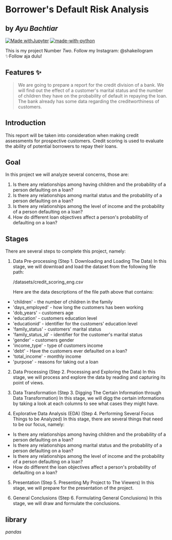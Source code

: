 # Borrower's Default Risk Analysis
## by _Ayu Bachtiar_

[![Made withJupyter](https://img.shields.io/badge/Made%20with-Jupyter-orange?style=for-the-badge&logo=Jupyter)](https://jupyter.org/try)
[![made-with-python](https://img.shields.io/badge/Made%20with-Python-1f425f.svg)](https://www.python.org/)

This is my project Number _Two_.
Follow my Instagram: @shakeilogram
✨Follow aja dulu!

## Features ✨
> We are going to prepare a report for the credit division of a bank.
> We will find out the effect of a customer's marital status
> and the number of children they have
> on the probability of default in repaying the loan.
> The bank already has some data
> regarding the creditworthiness of customers.

## Introduction
This report will be taken into consideration when making credit assessments for prospective customers. Credit scoring is used to evaluate the ability of potential borrowers to repay their loans.

## Goal
In this project we will analyze several concerns, those are: 
1. Is there any relationships among having children and the probability of a person defaulting on a loan?
2. Is there any relationships among marital status and the probability of a person defaulting on a loan?
3. Is there any relationships among the level of income and the probability of a person defaulting on a loan?
4. How do different loan objectives affect a person's probability of defaulting on a loan?

## Stages
There are several steps to complete this project, namely:
1. Data Pre-processing (Step 1. Downloading and Loading The Data)
In this stage, we will download and load the dataset from the following file path:

    /datasets/credit_scoring_eng.csv

    Here are the data descriptions of the file path above that contains:
- 'children' - the number of children in the family
- 'days_employed' - how long the customers has been working
- 'dob_years' - customers age
- 'education' - customers education level
- 'educationid' - identifier for the customers' education level
- 'family_status' - customers' marital status
- 'family_status_id' - identifier for the customer's marital status
- 'gender' - customers gender
- 'income_type' - type of customers income
- 'debt' - Have the customers ever defaulted on a loan?
- 'total_income' - monthly income
- 'purpose' - reasons for taking out a loan

2. Data Processing (Step 2. Processing and Exploring the Data)
In this stage, we will process and explore the data by reading and capturing its point of views.

3. Data Transformation (Step 3. Digging The Certain Information through Data Transformation)
In this stage, we will digg the certain informations by taking a look at each columns to see what cases they might have.

4. Explorative Data Analysis (EDA) (Step 4. Performing Several Focus Things to be Analyzed)
In this stage, there are several things that need to be our focus, namely:
- Is there any relationships among having children and the probability of a person defaulting on a loan?
- Is there any relationships among marital status and the probability of a person defaulting on a loan?
- Is there any relationships among the level of income and the probability of a person defaulting on a loan?
-  How do different the loan objectives affect a person's probability of defaulting on a loan?

5. Presentation (Step 5. Presenting My Project to The Viewers)
In this stage, we will prepare for the presentation of the project.

6. General Conclusions (Step 6. Formulating General Conclusions)
In this stage, we will draw and formulate the conclusions.

## library
_pandas_
